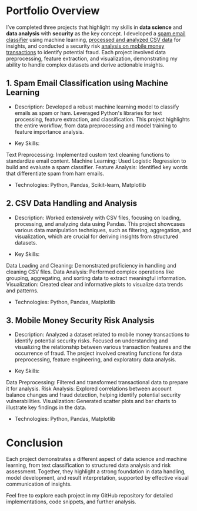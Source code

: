 # Portfolio Overview

I’ve completed three projects that highlight my skills in **data science** and **data analysis** with **security** as the key concept. I developed a <u>spam email classifier</u> using machine learning, <u>processed and analyzed CSV data</u> for insights, and conducted a security risk <u>analysis on mobile money transactions</u> to identify potential fraud. Each project involved data preprocessing, feature extraction, and visualization, demonstrating my ability to handle complex datasets and derive actionable insights.

## 1. Spam Email Classification using Machine Learning
- Description: Developed a robust machine learning model to classify emails as spam or ham. Leveraged Python's libraries for text processing, feature extraction, and classification. This project highlights the entire workflow, from data preprocessing and model training to feature importance analysis.

- Key Skills:

Text Preprocessing: Implemented custom text cleaning functions to standardize email content.
Machine Learning: Used Logistic Regression to build and evaluate a spam classifier.
Feature Analysis: Identified key words that differentiate spam from ham emails.
- Technologies: Python, Pandas, Scikit-learn, Matplotlib

## 2. CSV Data Handling and Analysis
- Description: Worked extensively with CSV files, focusing on loading, processing, and analyzing data using Pandas. This project showcases various data manipulation techniques, such as filtering, aggregation, and visualization, which are crucial for deriving insights from structured datasets.

- Key Skills:

Data Loading and Cleaning: Demonstrated proficiency in handling and cleaning CSV files.
Data Analysis: Performed complex operations like grouping, aggregating, and sorting data to extract meaningful information.
Visualization: Created clear and informative plots to visualize data trends and patterns.
- Technologies: Python, Pandas, Matplotlib

## 3. Mobile Money Security Risk Analysis
- Description: Analyzed a dataset related to mobile money transactions to identify potential security risks. Focused on understanding and visualizing the relationship between various transaction features and the occurrence of fraud. The project involved creating functions for data preprocessing, feature engineering, and exploratory data analysis.

- Key Skills:

Data Preprocessing: Filtered and transformed transactional data to prepare it for analysis.
Risk Analysis: Explored correlations between account balance changes and fraud detection, helping identify potential security vulnerabilities.
Visualization: Generated scatter plots and bar charts to illustrate key findings in the data.
- Technologies: Python, Pandas, Matplotlib

# Conclusion
Each project demonstrates a different aspect of data science and machine learning, from text classification to structured data analysis and risk assessment. Together, they highlight a strong foundation in data handling, model development, and result interpretation, supported by effective visual communication of insights.

Feel free to explore each project in my GitHub repository for detailed implementations, code snippets, and further analysis.
